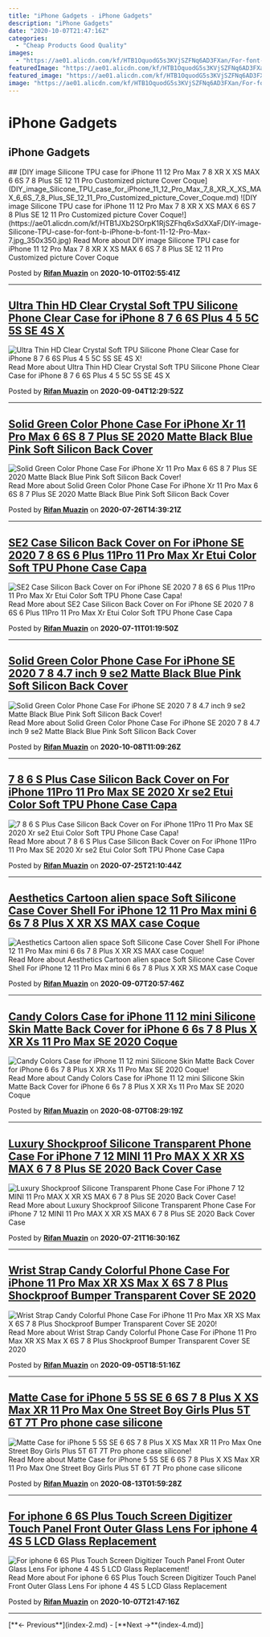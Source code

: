 ```yaml
---
title: "iPhone Gadgets - iPhone Gadgets"
description: "iPhone Gadgets"
date: "2020-10-07T21:47:16Z"
categories:
  - "Cheap Products Good Quality"
images: 
  - "https://ae01.alicdn.com/kf/HTB1OquodG5s3KVjSZFNq6AD3FXan/For-font-b-iphone-b-font-6-6S-Plus-Touch-Screen-Digitizer-Touch-Panel-Front-Outer.jpg_350x350.jpg"
featuredImage: "https://ae01.alicdn.com/kf/HTB1OquodG5s3KVjSZFNq6AD3FXan/For-font-b-iphone-b-font-6-6S-Plus-Touch-Screen-Digitizer-Touch-Panel-Front-Outer.jpg_350x350.jpg"
featured_image: "https://ae01.alicdn.com/kf/HTB1OquodG5s3KVjSZFNq6AD3FXan/For-font-b-iphone-b-font-6-6S-Plus-Touch-Screen-Digitizer-Touch-Panel-Front-Outer.jpg_350x350.jpg"
image: "https://ae01.alicdn.com/kf/HTB1OquodG5s3KVjSZFNq6AD3FXan/For-font-b-iphone-b-font-6-6S-Plus-Touch-Screen-Digitizer-Touch-Panel-Front-Outer.jpg_350x350.jpg"
---
```


# iPhone Gadgets

## iPhone Gadgets
<looping>
## [DIY image Silicone TPU case for iPhone 11 12 Pro Max 7 8 XR X XS MAX 6 6S 7 8 Plus SE 12 11 Pro Customized picture Cover Coque](DIY_image_Silicone_TPU_case_for_iPhone_11_12_Pro_Max_7_8_XR_X_XS_MAX_6_6S_7_8_Plus_SE_12_11_Pro_Customized_picture_Cover_Coque.md)
![DIY image Silicone TPU case for iPhone 11 12 Pro Max 7 8 XR X XS MAX 6 6S 7 8 Plus SE 12 11 Pro Customized picture Cover Coque!](https://ae01.alicdn.com/kf/HTB1JXb2SOrpK1RjSZFhq6xSdXXaF/DIY-image-Silicone-TPU-case-for-font-b-iPhone-b-font-11-12-Pro-Max-7.jpg_350x350.jpg)
Read More about DIY image Silicone TPU case for iPhone 11 12 Pro Max 7 8 XR X XS MAX 6 6S 7 8 Plus SE 12 11 Pro Customized picture Cover Coque

Posted by [**Rifan Muazin**](DIY_image_Silicone_TPU_case_for_iPhone_11_12_Pro_Max_7_8_XR_X_XS_MAX_6_6S_7_8_Plus_SE_12_11_Pro_Customized_picture_Cover_Coque.md) on **2020-10-01T02:55:41Z**
***

## [Ultra Thin HD Clear Crystal Soft TPU Silicone Phone Clear Case for iPhone 8 7 6 6S Plus 4 5 5C 5S SE 4S X](Ultra_Thin_HD_Clear_Crystal_Soft_TPU_Silicone_Phone_Clear_Case_for_iPhone_8_7_6_6S_Plus_4_5_5C_5S_SE_4S_X.md)
![Ultra Thin HD Clear Crystal Soft TPU Silicone Phone Clear Case for iPhone 8 7 6 6S Plus 4 5 5C 5S SE 4S X!](https://ae01.alicdn.com/kf/HTB1nVU0dQ7mBKNjSZFyq6zydFXan/Ultra-Thin-HD-Clear-Crystal-Soft-TPU-Silicone-Phone-Clear-Case-for-font-b-iPhone-b.jpg_350x350.jpg)
Read More about Ultra Thin HD Clear Crystal Soft TPU Silicone Phone Clear Case for iPhone 8 7 6 6S Plus 4 5 5C 5S SE 4S X

Posted by [**Rifan Muazin**](Ultra_Thin_HD_Clear_Crystal_Soft_TPU_Silicone_Phone_Clear_Case_for_iPhone_8_7_6_6S_Plus_4_5_5C_5S_SE_4S_X.md) on **2020-09-04T12:29:52Z**
***

## [Solid Green Color Phone Case For iPhone Xr 11 Pro Max 6 6S 8 7 Plus SE 2020 Matte Black Blue Pink Soft Silicon Back Cover](Solid_Green_Color_Phone_Case_For_iPhone_Xr_11_Pro_Max_6_6S_8_7_Plus_SE_2020_Matte_Black_Blue_Pink_Soft_Silicon_Back_Cover.md)
![Solid Green Color Phone Case For iPhone Xr 11 Pro Max 6 6S 8 7 Plus SE 2020 Matte Black Blue Pink Soft Silicon Back Cover!](https://ae01.alicdn.com/kf/He704e005f4bd46498bc1ce54acd154524/Solid-Green-Color-Phone-Case-For-font-b-iPhone-b-font-Xr-11-Pro-Max-6.jpg_350x350.jpg)
Read More about Solid Green Color Phone Case For iPhone Xr 11 Pro Max 6 6S 8 7 Plus SE 2020 Matte Black Blue Pink Soft Silicon Back Cover

Posted by [**Rifan Muazin**](Solid_Green_Color_Phone_Case_For_iPhone_Xr_11_Pro_Max_6_6S_8_7_Plus_SE_2020_Matte_Black_Blue_Pink_Soft_Silicon_Back_Cover.md) on **2020-07-26T14:39:21Z**
***

## [SE2 Case Silicon Back Cover on For iPhone SE 2020 7 8 6S 6 Plus 11Pro 11 Pro Max Xr Etui Color Soft TPU Phone Case Capa](SE2_Case_Silicon_Back_Cover_on_For_iPhone_SE_2020_7_8_6S_6_Plus_11Pro_11_Pro_Max_Xr_Etui_Color_Soft_TPU_Phone_Case_Capa.md)
![SE2 Case Silicon Back Cover on For iPhone SE 2020 7 8 6S 6 Plus 11Pro 11 Pro Max Xr Etui Color Soft TPU Phone Case Capa!](https://ae01.alicdn.com/kf/Hb9222dea53ad426a983b82698f89287eU/SE2-Case-Silicon-Back-Cover-on-For-font-b-iPhone-b-font-SE-2020-7-8.jpg_350x350.jpg)
Read More about SE2 Case Silicon Back Cover on For iPhone SE 2020 7 8 6S 6 Plus 11Pro 11 Pro Max Xr Etui Color Soft TPU Phone Case Capa

Posted by [**Rifan Muazin**](SE2_Case_Silicon_Back_Cover_on_For_iPhone_SE_2020_7_8_6S_6_Plus_11Pro_11_Pro_Max_Xr_Etui_Color_Soft_TPU_Phone_Case_Capa.md) on **2020-07-11T01:19:50Z**
***

## [Solid Green Color Phone Case For iPhone SE 2020 7 8 4.7 inch 9 se2 Matte Black Blue Pink Soft Silicon Back Cover](Solid_Green_Color_Phone_Case_For_iPhone_SE_2020_7_8_4.7_inch_9_se2_Matte_Black_Blue_Pink_Soft_Silicon_Back_Cover.md)
![Solid Green Color Phone Case For iPhone SE 2020 7 8 4.7 inch 9 se2 Matte Black Blue Pink Soft Silicon Back Cover!](https://ae01.alicdn.com/kf/H928bb121a0da4252ae82ef2706f78e54b/Solid-Green-Color-Phone-Case-For-font-b-iPhone-b-font-SE-2020-7-8-4.jpg_350x350.jpg)
Read More about Solid Green Color Phone Case For iPhone SE 2020 7 8 4.7 inch 9 se2 Matte Black Blue Pink Soft Silicon Back Cover

Posted by [**Rifan Muazin**](Solid_Green_Color_Phone_Case_For_iPhone_SE_2020_7_8_4.7_inch_9_se2_Matte_Black_Blue_Pink_Soft_Silicon_Back_Cover.md) on **2020-10-08T11:09:26Z**
***

## [7 8 6 S Plus Case Silicon Back Cover on For iPhone 11Pro 11 Pro Max SE 2020 Xr se2 Etui Color Soft TPU Phone Case Capa](7_8_6_S_Plus_Case_Silicon_Back_Cover_on_For_iPhone_11Pro_11_Pro_Max_SE_2020_Xr_se2_Etui_Color_Soft_TPU_Phone_Case_Capa.md)
![7 8 6 S Plus Case Silicon Back Cover on For iPhone 11Pro 11 Pro Max SE 2020 Xr se2 Etui Color Soft TPU Phone Case Capa!](https://ae01.alicdn.com/kf/H8398ae676a194ae5ad31276638a9db74O/7-8-6-S-Plus-Case-Silicon-Back-Cover-on-For-font-b-iPhone-b-font.jpg_350x350.jpg)
Read More about 7 8 6 S Plus Case Silicon Back Cover on For iPhone 11Pro 11 Pro Max SE 2020 Xr se2 Etui Color Soft TPU Phone Case Capa

Posted by [**Rifan Muazin**](7_8_6_S_Plus_Case_Silicon_Back_Cover_on_For_iPhone_11Pro_11_Pro_Max_SE_2020_Xr_se2_Etui_Color_Soft_TPU_Phone_Case_Capa.md) on **2020-07-25T21:10:44Z**
***

## [Aesthetics Cartoon alien space Soft Silicone Case Cover Shell For iPhone 12 11 Pro Max mini 6 6s 7 8 Plus X XR XS MAX case Coque](Aesthetics_Cartoon_alien_space_Soft_Silicone_Case_Cover_Shell_For_iPhone_12_11_Pro_Max_mini_6_6s_7_8_Plus_X_XR_XS_MAX_case_Coque.md)
![Aesthetics Cartoon alien space Soft Silicone Case Cover Shell For iPhone 12 11 Pro Max mini 6 6s 7 8 Plus X XR XS MAX case Coque!](https://ae01.alicdn.com/kf/H57107cf2290342f58cacd82d0939806fR/Aesthetics-Cartoon-alien-space-Soft-Silicone-Case-Cover-Shell-For-font-b-iPhone-b-font-12.jpg_350x350.jpg)
Read More about Aesthetics Cartoon alien space Soft Silicone Case Cover Shell For iPhone 12 11 Pro Max mini 6 6s 7 8 Plus X XR XS MAX case Coque

Posted by [**Rifan Muazin**](Aesthetics_Cartoon_alien_space_Soft_Silicone_Case_Cover_Shell_For_iPhone_12_11_Pro_Max_mini_6_6s_7_8_Plus_X_XR_XS_MAX_case_Coque.md) on **2020-09-07T20:57:46Z**
***

## [Candy Colors Case for iPhone 11 12 mini Silicone Skin Matte Back Cover for iPhone 6 6s 7 8 Plus X XR Xs 11 Pro Max SE 2020 Coque](Candy_Colors_Case_for_iPhone_11_12_mini_Silicone_Skin_Matte_Back_Cover_for_iPhone_6_6s_7_8_Plus_X_XR_Xs_11_Pro_Max_SE_2020_Coque.md)
![Candy Colors Case for iPhone 11 12 mini Silicone Skin Matte Back Cover for iPhone 6 6s 7 8 Plus X XR Xs 11 Pro Max SE 2020 Coque!](https://ae01.alicdn.com/kf/H639319611e68475c82300ff33aa1f7dfP/Candy-Colors-Case-for-font-b-iPhone-b-font-11-12-mini-Silicone-Skin-Matte-Back.jpg_350x350.jpg)
Read More about Candy Colors Case for iPhone 11 12 mini Silicone Skin Matte Back Cover for iPhone 6 6s 7 8 Plus X XR Xs 11 Pro Max SE 2020 Coque

Posted by [**Rifan Muazin**](Candy_Colors_Case_for_iPhone_11_12_mini_Silicone_Skin_Matte_Back_Cover_for_iPhone_6_6s_7_8_Plus_X_XR_Xs_11_Pro_Max_SE_2020_Coque.md) on **2020-08-07T08:29:19Z**
***

## [Luxury Shockproof Silicone Transparent Phone Case For iPhone 7 12 MINI 11 Pro MAX X XR XS MAX 6 7 8 Plus SE 2020 Back Cover Case](Luxury_Shockproof_Silicone_Transparent_Phone_Case_For_iPhone_7_12_MINI_11_Pro_MAX_X_XR_XS_MAX_6_7_8_Plus_SE_2020_Back_Cover_Case.md)
![Luxury Shockproof Silicone Transparent Phone Case For iPhone 7 12 MINI 11 Pro MAX X XR XS MAX 6 7 8 Plus SE 2020 Back Cover Case!](https://ae01.alicdn.com/kf/Hf32a121e909844b7ac01709a9d1f694es/Luxury-Shockproof-Silicone-Transparent-Phone-Case-For-font-b-iPhone-b-font-7-12-MINI-11.jpg_350x350.jpg)
Read More about Luxury Shockproof Silicone Transparent Phone Case For iPhone 7 12 MINI 11 Pro MAX X XR XS MAX 6 7 8 Plus SE 2020 Back Cover Case

Posted by [**Rifan Muazin**](Luxury_Shockproof_Silicone_Transparent_Phone_Case_For_iPhone_7_12_MINI_11_Pro_MAX_X_XR_XS_MAX_6_7_8_Plus_SE_2020_Back_Cover_Case.md) on **2020-07-21T16:30:16Z**
***

## [Wrist Strap Candy Colorful Phone Case For iPhone 11 Pro Max XR XS Max X 6S 7 8 Plus Shockproof Bumper Transparent Cover SE 2020](Wrist_Strap_Candy_Colorful_Phone_Case_For_iPhone_11_Pro_Max_XR_XS_Max_X_6S_7_8_Plus_Shockproof_Bumper_Transparent_Cover_SE_2020.md)
![Wrist Strap Candy Colorful Phone Case For iPhone 11 Pro Max XR XS Max X 6S 7 8 Plus Shockproof Bumper Transparent Cover SE 2020!](https://ae01.alicdn.com/kf/H39556d287c6d493c82b814cb0de4a3c5A/Wrist-Strap-Candy-Colorful-Phone-Case-For-font-b-iPhone-b-font-11-Pro-Max-XR.jpg_350x350.jpg)
Read More about Wrist Strap Candy Colorful Phone Case For iPhone 11 Pro Max XR XS Max X 6S 7 8 Plus Shockproof Bumper Transparent Cover SE 2020

Posted by [**Rifan Muazin**](Wrist_Strap_Candy_Colorful_Phone_Case_For_iPhone_11_Pro_Max_XR_XS_Max_X_6S_7_8_Plus_Shockproof_Bumper_Transparent_Cover_SE_2020.md) on **2020-09-05T18:51:16Z**
***

## [Matte Case for iPhone 5 5S SE 6 6S 7 8 Plus X XS Max XR 11 Pro Max One Street Boy Girls Plus 5T 6T 7T Pro phone case silicone](Matte_Case_for_iPhone_5_5S_SE_6_6S_7_8_Plus_X_XS_Max_XR_11_Pro_Max_One_Street_Boy_Girls_Plus_5T_6T_7T_Pro_phone_case_silicone.md)
![Matte Case for iPhone 5 5S SE 6 6S 7 8 Plus X XS Max XR 11 Pro Max One Street Boy Girls Plus 5T 6T 7T Pro phone case silicone!](https://ae01.alicdn.com/kf/H2830912deae146e38aaf33a2d948c6a5E/Matte-Case-for-font-b-iPhone-b-font-5-5S-SE-6-6S-7-8-Plus.jpg_350x350.jpg)
Read More about Matte Case for iPhone 5 5S SE 6 6S 7 8 Plus X XS Max XR 11 Pro Max One Street Boy Girls Plus 5T 6T 7T Pro phone case silicone

Posted by [**Rifan Muazin**](Matte_Case_for_iPhone_5_5S_SE_6_6S_7_8_Plus_X_XS_Max_XR_11_Pro_Max_One_Street_Boy_Girls_Plus_5T_6T_7T_Pro_phone_case_silicone.md) on **2020-08-13T01:59:28Z**
***

## [For iphone 6 6S Plus Touch Screen Digitizer Touch Panel Front Outer Glass Lens For iphone 4 4S 5 LCD Glass Replacement](For_iphone_6_6S_Plus_Touch_Screen_Digitizer_Touch_Panel_Front_Outer_Glass_Lens_For_iphone_4_4S_5_LCD_Glass_Replacement.md)
![For iphone 6 6S Plus Touch Screen Digitizer Touch Panel Front Outer Glass Lens For iphone 4 4S 5 LCD Glass Replacement!](https://ae01.alicdn.com/kf/HTB1OquodG5s3KVjSZFNq6AD3FXan/For-font-b-iphone-b-font-6-6S-Plus-Touch-Screen-Digitizer-Touch-Panel-Front-Outer.jpg_350x350.jpg)
Read More about For iphone 6 6S Plus Touch Screen Digitizer Touch Panel Front Outer Glass Lens For iphone 4 4S 5 LCD Glass Replacement

Posted by [**Rifan Muazin**](For_iphone_6_6S_Plus_Touch_Screen_Digitizer_Touch_Panel_Front_Outer_Glass_Lens_For_iphone_4_4S_5_LCD_Glass_Replacement.md) on **2020-10-07T21:47:16Z**
***
</looping>

<pagination>
[**← Previous**](index-2.md) - [**Next →**(index-4.md)]
</pagination>